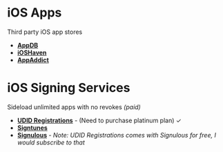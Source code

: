 # iOS Apps
Third party iOS app stores

- [**AppDB**](https://appdb.to)
- [**iOSHaven**](https://ioshaven.com)
- [**AppAddict**](https://appaddict.org)

# iOS Signing Services
Sideload unlimited apps with no revokes _(paid)_

- [**UDID Registrations**](https://udidregistrations.com) - (Need to purchase platinum plan) ✓
- [**Signtunes**](https://signtunes.co)
- [**Signulous**](https://signulous.com) - _Note: UDID Registrations comes with Signulous for free, I would subscribe to that_ 
